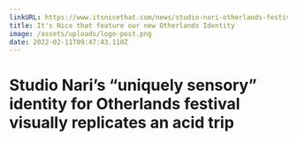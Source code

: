```yaml
---
linkURL: https://www.itsnicethat.com/news/studio-nari-otherlands-festival-identity-graphic-design-010222
title: It's Nice that feature our new Otherlands Identity
image: /assets/uploads/logo-post.png
date: 2022-02-11T09:47:43.110Z
---
```

# Studio Nari’s “uniquely sensory” identity for Otherlands festival visually replicates an acid trip
